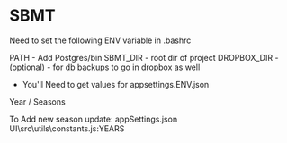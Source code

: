 # SBMT

Need to set the following ENV variable in .bashrc

PATH - Add Postgres/bin
SBMT_DIR - root dir of project
DROPBOX_DIR - (optional) - for db backups to go in dropbox as well

<!-- TODO - update for docker / fly.io -->

- You'll Need to get values for appsettings.ENV.json

Year / Seasons

To Add new season update:
appSettings.json
UI\src\utils\constants.js:YEARS
